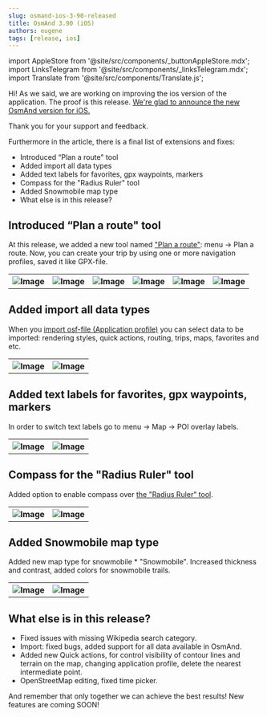 ```yaml
---
slug: osmand-ios-3-90-released
title: OsmAnd 3.90 (iOS)
authors: eugene
tags: [release, ios]
---
```

import AppleStore from '@site/src/components/_buttonAppleStore.mdx';
import LinksTelegram from '@site/src/components/_linksTelegram.mdx';
import Translate from '@site/src/components/Translate.js';

Hi!
As we said, we are working on improving the ios version of the application. The proof is this release. <a href="https://itunes.apple.com/us/app/osmand-maps-travel-navigate/id934850257">We're glad to announce the new OsmAnd version for iOS.</a>

Thank you for your support and feedback.

<!--truncate-->


Furthermore in the article, there is a final list of extensions and fixes:

* Introduced “Plan a route" tool
* Added import all data types
* Added text labels for favorites, gpx waypoints, markers
* Compass for the "Radius Ruler" tool
* Added Snowmobile map type
* What else is in this release?

## Introduced “Plan a route" tool

At this release, we added a new tool named <a href="https://osmand.net/features/plan-route#pr-ios">"Plan a route"</a>: menu → Plan a route. Now, you can create your trip by using one or more navigation profiles, saved it like GPX-file.


<table class="blogimage">
  <tr>
    <th><img src={require('./1.jpg').default} alt="Image"/></th>
    <th><img src={require('./2.jpg').default} alt="Image"/></th>
    <th><img src={require('./3.jpg').default} alt="Image"/></th>
    <th><img src={require('./4.jpg').default} alt="Image"/></th>
    <th><img src={require('./5.jpg').default} alt="Image"/></th>
    <th><img src={require('./6.jpg').default} alt="Image"/></th>
    </tr>
</table> 

## Added import all data types

When you <a href="https://osmand.net/features/navigation-profiles#import_prof_ios">import osf-file (Application profile)</a> you can select data to be imported: rendering styles, quick actions, routing, trips, maps, favorites and etc.

<table class="blogimage">
  <tr>
    <th><img src={require('./8.jpg').default} alt="Image"/></th>
    <th><img src={require('./7.jpg').default} alt="Image"/></th>
    </tr>
</table> 

## Added text labels for favorites, gpx waypoints, markers

In order to switch text labels go to menu → Map → POI overlay labels.

<table class="blogimage">
  <tr>
    <th><img src={require('./9.jpg').default} alt="Image"/></th>
    <th><img src={require('./10.jpg').default} alt="Image"/></th>
    </tr>
</table> 


## Compass for the "Radius Ruler" tool

Added option to enable сompass over <a href="https://osmand.net/features/ruler#Ruler_iOS">the "Radius Ruler" tool</a>.

<table class="blogimage">
  <tr>
    <th><img src={require('./13.jpg').default} alt="Image"/></th>
    <th><img src={require('./14.jpg').default} alt="Image"/></th>
    </tr>
</table> 

## Added Snowmobile map type

Added new map type for snowmobile * "Snowmobile". Increased thickness and contrast, added colors for snowmobile trails.

<table class="blogimage">
  <tr>
    <th><img src={require('./11.jpg').default} alt="Image"/></th>
    <th><img src={require('./12.jpg').default} alt="Image"/></th>
    </tr>
</table> 

## What else is in this release?

* Fixed issues with missing Wikipedia search category.
* Import: fixed bugs, added support for all data available in OsmAnd.
* Added new Quick actions, for control visibility of contour lines and terrain on the map, changing application profile, delete the nearest intermediate point.
* OpenStreetMap editing, fixed time picker.


And remember that only together we can achieve the best results!
New features are coming SOON!






<LinksTelegram/>
<AppleStore/>
